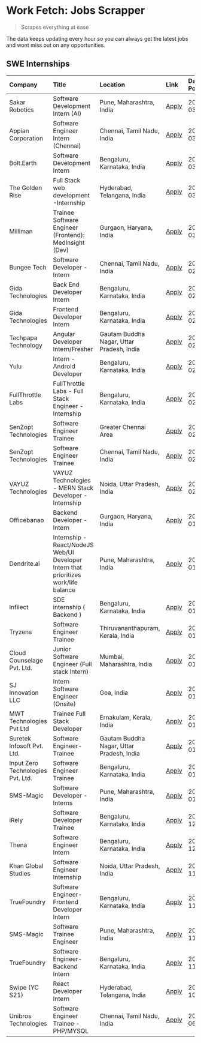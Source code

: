 # Work Fetch: Jobs Scrapper
> Scrapes everything at ease

The data keeps updating every hour so you can always get the latest jobs and wont miss out on any opportunities.

## SWE Internships
<!--START_SECTION:workfetch-->
| Company                           | Title                                                                                | Location                                  | Link                                                                                                                                                                                                                                                                                               | Date Posted   |
|:----------------------------------|:-------------------------------------------------------------------------------------|:------------------------------------------|:---------------------------------------------------------------------------------------------------------------------------------------------------------------------------------------------------------------------------------------------------------------------------------------------------|:--------------|
| Sakar Robotics                    | Software Development Intern (AI)                                                     | Pune, Maharashtra, India                  | [Apply](https://in.linkedin.com/jobs/view/software-development-intern-ai-at-sakar-robotics-3848337951?refId=fGayNw5wGBcQJX%2BOb3jVKQ%3D%3D&trackingId=Jx83jGuDtphvZGa8YzU%2Fog%3D%3D&position=10&pageNum=0&trk=public_jobs_jserp-result_search-card)                                               | 2024-03-07    |
| Appian Corporation                | Software Engineer Intern (Chennai)                                                   | Chennai, Tamil Nadu, India                | [Apply](https://in.linkedin.com/jobs/view/software-engineer-intern-chennai-at-appian-corporation-3848335036?refId=fGayNw5wGBcQJX%2BOb3jVKQ%3D%3D&trackingId=0p4AcIDUnxHmF%2BKTtAxTLg%3D%3D&position=11&pageNum=0&trk=public_jobs_jserp-result_search-card)                                         | 2024-03-07    |
| Bolt.Earth                        | Software Development Intern                                                          | Bengaluru, Karnataka, India               | [Apply](https://in.linkedin.com/jobs/view/software-development-intern-at-bolt-earth-3849437038?refId=fGayNw5wGBcQJX%2BOb3jVKQ%3D%3D&trackingId=KCB8sEWRRKLCY1kuEJpvBg%3D%3D&position=22&pageNum=0&trk=public_jobs_jserp-result_search-card)                                                        | 2024-03-07    |
| The Golden Rise                   | Full Stack web development -Internship                                               | Hyderabad, Telangana, India               | [Apply](https://in.linkedin.com/jobs/view/full-stack-web-development-internship-at-the-golden-rise-3847033236?refId=%2FQzMy8MGZGgky1hU6Gj9pA%3D%3D&trackingId=sNhUM4OI%2BKqX2iyogm9p4A%3D%3D&position=8&pageNum=1&trk=public_jobs_jserp-result_search-card)                                        | 2024-03-05    |
| Milliman                          | Trainee Software Engineer (Frontend): MedInsight (Dev)                               | Gurgaon, Haryana, India                   | [Apply](https://in.linkedin.com/jobs/view/trainee-software-engineer-frontend-medinsight-dev-at-milliman-3792874280?refId=fGayNw5wGBcQJX%2BOb3jVKQ%3D%3D&trackingId=F%2Buc6YYkMAT5tbJa0TydKw%3D%3D&position=4&pageNum=0&trk=public_jobs_jserp-result_search-card)                                   | 2024-03-01    |
| Bungee Tech                       | Software Developer - Intern                                                          | Chennai, Tamil Nadu, India                | [Apply](https://in.linkedin.com/jobs/view/software-developer-intern-at-bungee-tech-3842220746?refId=%2FQzMy8MGZGgky1hU6Gj9pA%3D%3D&trackingId=4eX83kUKbIjeZAXQfT%2FVjQ%3D%3D&position=16&pageNum=1&trk=public_jobs_jserp-result_search-card)                                                       | 2024-02-28    |
| Gida Technologies                 | Back End Developer Intern                                                            | Bengaluru, Karnataka, India               | [Apply](https://in.linkedin.com/jobs/view/back-end-developer-intern-at-gida-technologies-3836849295?refId=%2FQzMy8MGZGgky1hU6Gj9pA%3D%3D&trackingId=zcdCCXk4dkJNUVrVTFq%2Bjw%3D%3D&position=14&pageNum=1&trk=public_jobs_jserp-result_search-card)                                                 | 2024-02-23    |
| Gida Technologies                 | Frontend Developer Intern                                                            | Bengaluru, Karnataka, India               | [Apply](https://in.linkedin.com/jobs/view/frontend-developer-intern-at-gida-technologies-3836040945?refId=fGayNw5wGBcQJX%2BOb3jVKQ%3D%3D&trackingId=3%2BMc7UzsaAk2dTbWnk4kAQ%3D%3D&position=12&pageNum=0&trk=public_jobs_jserp-result_search-card)                                                 | 2024-02-21    |
| Techpapa Technology               | Angular Developer Intern/Fresher                                                     | Gautam Buddha Nagar, Uttar Pradesh, India | [Apply](https://in.linkedin.com/jobs/view/angular-developer-intern-fresher-at-techpapa-technology-3834305862?refId=%2FQzMy8MGZGgky1hU6Gj9pA%3D%3D&trackingId=H4h5t%2F3CeaCHPhhqkH2g3w%3D%3D&position=23&pageNum=1&trk=public_jobs_jserp-result_search-card)                                        | 2024-02-20    |
| Yulu                              | Intern - Android Developer                                                           | Bengaluru, Karnataka, India               | [Apply](https://in.linkedin.com/jobs/view/intern-android-developer-at-yulu-3834459982?refId=%2FQzMy8MGZGgky1hU6Gj9pA%3D%3D&trackingId=odEbucsEI6c5SGG3dfKwZQ%3D%3D&position=19&pageNum=1&trk=public_jobs_jserp-result_search-card)                                                                 | 2024-02-19    |
| FullThrottle Labs                 | FullThrottle Labs - Full Stack Engineer - Internship                                 | Bengaluru, Karnataka, India               | [Apply](https://in.linkedin.com/jobs/view/fullthrottle-labs-full-stack-engineer-internship-at-fullthrottle-labs-3829636016?refId=%2FQzMy8MGZGgky1hU6Gj9pA%3D%3D&trackingId=tcl3lOwUG44FhihDxizO2w%3D%3D&position=21&pageNum=1&trk=public_jobs_jserp-result_search-card)                            | 2024-02-17    |
| SenZopt Technologies              | Software Engineer Trainee                                                            | Greater Chennai Area                      | [Apply](https://in.linkedin.com/jobs/view/software-engineer-trainee-at-senzopt-technologies-3827688781?refId=%2FQzMy8MGZGgky1hU6Gj9pA%3D%3D&trackingId=itOndWq3lghFwOPEoYjBWQ%3D%3D&position=3&pageNum=1&trk=public_jobs_jserp-result_search-card)                                                 | 2024-02-12    |
| SenZopt Technologies              | Software Engineer Trainee                                                            | Chennai, Tamil Nadu, India                | [Apply](https://in.linkedin.com/jobs/view/software-engineer-trainee-at-senzopt-technologies-3827686880?refId=%2FQzMy8MGZGgky1hU6Gj9pA%3D%3D&trackingId=ETjV1CIlXwk0VA8V44SxiA%3D%3D&position=13&pageNum=1&trk=public_jobs_jserp-result_search-card)                                                | 2024-02-12    |
| VAYUZ Technologies                | VAYUZ Technologies - MERN Stack Developer - Internship                               | Noida, Uttar Pradesh, India               | [Apply](https://in.linkedin.com/jobs/view/vayuz-technologies-mern-stack-developer-internship-at-vayuz-technologies-3822619356?refId=%2FQzMy8MGZGgky1hU6Gj9pA%3D%3D&trackingId=Dsu1Ns3V1NPkwZhmrDEihA%3D%3D&position=24&pageNum=1&trk=public_jobs_jserp-result_search-card)                         | 2024-02-10    |
| Officebanao                       | Backend Developer - Intern                                                           | Gurgaon, Haryana, India                   | [Apply](https://in.linkedin.com/jobs/view/backend-developer-intern-at-officebanao-3814263731?refId=fGayNw5wGBcQJX%2BOb3jVKQ%3D%3D&trackingId=R9JJY0lmUO1TihGA3%2BiMhw%3D%3D&position=19&pageNum=0&trk=public_jobs_jserp-result_search-card)                                                        | 2024-01-31    |
| Dendrite.ai                       | Internship - React/NodeJS Web/UI Developer Intern that prioritizes work/life balance | Pune, Maharashtra, India                  | [Apply](https://in.linkedin.com/jobs/view/internship-react-nodejs-web-ui-developer-intern-that-prioritizes-work-life-balance-at-dendrite-ai-3818948068?refId=%2FQzMy8MGZGgky1hU6Gj9pA%3D%3D&trackingId=UG2UhuWq57tzDNxMH1qDHA%3D%3D&position=1&pageNum=1&trk=public_jobs_jserp-result_search-card) | 2024-01-31    |
| Infilect                          | SDE internship ( Backend )                                                           | Bengaluru, Karnataka, India               | [Apply](https://in.linkedin.com/jobs/view/sde-internship-backend-at-infilect-3815120558?refId=fGayNw5wGBcQJX%2BOb3jVKQ%3D%3D&trackingId=AGKrbFIX%2Fj7IKpJkhs7dEQ%3D%3D&position=20&pageNum=0&trk=public_jobs_jserp-result_search-card)                                                             | 2024-01-25    |
| Tryzens                           | Software Engineer Trainee                                                            | Thiruvananthapuram, Kerala, India         | [Apply](https://in.linkedin.com/jobs/view/software-engineer-trainee-at-tryzens-3809363491?refId=%2FQzMy8MGZGgky1hU6Gj9pA%3D%3D&trackingId=L7t7JAjUzyL9UHZSAvjKZQ%3D%3D&position=6&pageNum=1&trk=public_jobs_jserp-result_search-card)                                                              | 2024-01-18    |
| Cloud Counselage Pvt. Ltd.        | Junior Software Engineer (Full stack Intern)                                         | Mumbai, Maharashtra, India                | [Apply](https://in.linkedin.com/jobs/view/junior-software-engineer-full-stack-intern-at-cloud-counselage-pvt-ltd-3803132814?refId=fGayNw5wGBcQJX%2BOb3jVKQ%3D%3D&trackingId=4rWBH%2FtsPWPRQXhfv1cKmQ%3D%3D&position=21&pageNum=0&trk=public_jobs_jserp-result_search-card)                         | 2024-01-11    |
| SJ Innovation LLC                 | Intern Software Engineer (Onsite)                                                    | Goa, India                                | [Apply](https://in.linkedin.com/jobs/view/intern-software-engineer-onsite-at-sj-innovation-llc-3799959011?refId=%2FQzMy8MGZGgky1hU6Gj9pA%3D%3D&trackingId=6Sv4xP2oWbgCdgjzFw7B%2BQ%3D%3D&position=9&pageNum=1&trk=public_jobs_jserp-result_search-card)                                            | 2024-01-11    |
| MWT Technologies Pvt Ltd          | Trainee Full Stack Developer                                                         | Ernakulam, Kerala, India                  | [Apply](https://in.linkedin.com/jobs/view/trainee-full-stack-developer-at-mwt-technologies-pvt-ltd-3800921715?refId=fGayNw5wGBcQJX%2BOb3jVKQ%3D%3D&trackingId=QOhtnWzykQgNvMEieZt1hA%3D%3D&position=5&pageNum=0&trk=public_jobs_jserp-result_search-card)                                          | 2024-01-09    |
| Suretek Infosoft Pvt. Ltd.        | Software Engineer-Trainee                                                            | Gautam Buddha Nagar, Uttar Pradesh, India | [Apply](https://in.linkedin.com/jobs/view/software-engineer-trainee-at-suretek-infosoft-pvt-ltd-3800934643?refId=fGayNw5wGBcQJX%2BOb3jVKQ%3D%3D&trackingId=E%2Fe2HvjNVf5YR3Fi9ihFSg%3D%3D&position=17&pageNum=0&trk=public_jobs_jserp-result_search-card)                                          | 2024-01-09    |
| Input Zero Technologies Pvt. Ltd. | Software Engineer Trainee                                                            | Bengaluru, Karnataka, India               | [Apply](https://in.linkedin.com/jobs/view/software-engineer-trainee-at-input-zero-technologies-pvt-ltd-3800927643?refId=%2FQzMy8MGZGgky1hU6Gj9pA%3D%3D&trackingId=GFTjTwpscRhmoFFZNIc%2F6w%3D%3D&position=2&pageNum=1&trk=public_jobs_jserp-result_search-card)                                    | 2024-01-09    |
| SMS-Magic                         | Software Developer -Interns                                                          | Pune, Maharashtra, India                  | [Apply](https://in.linkedin.com/jobs/view/software-developer-interns-at-sms-magic-3799485343?refId=%2FQzMy8MGZGgky1hU6Gj9pA%3D%3D&trackingId=KZ%2BhXiKz52LnrYVGj4u3Dg%3D%3D&position=4&pageNum=1&trk=public_jobs_jserp-result_search-card)                                                         | 2024-01-05    |
| iRely                             | Software Developer Trainee                                                           | Bengaluru, Karnataka, India               | [Apply](https://in.linkedin.com/jobs/view/software-developer-trainee-at-irely-3801577534?refId=fGayNw5wGBcQJX%2BOb3jVKQ%3D%3D&trackingId=Vyy3lNkKcD4YjF8UbR4jOQ%3D%3D&position=9&pageNum=0&trk=public_jobs_jserp-result_search-card)                                                               | 2023-12-22    |
| Thena                             | Software Engineer Intern                                                             | Bengaluru, Karnataka, India               | [Apply](https://in.linkedin.com/jobs/view/software-engineer-intern-at-thena-3778731751?refId=fGayNw5wGBcQJX%2BOb3jVKQ%3D%3D&trackingId=8O6w2mTG3zOFzlATpBUy%2BQ%3D%3D&position=14&pageNum=0&trk=public_jobs_jserp-result_search-card)                                                              | 2023-12-05    |
| Khan Global Studies               | Software Engineer Internship                                                         | Noida, Uttar Pradesh, India               | [Apply](https://in.linkedin.com/jobs/view/software-engineer-internship-at-khan-global-studies-3766942197?refId=%2FQzMy8MGZGgky1hU6Gj9pA%3D%3D&trackingId=qWUxo4xV1cOr16eU4YB7iQ%3D%3D&position=17&pageNum=1&trk=public_jobs_jserp-result_search-card)                                              | 2023-11-27    |
| TrueFoundry                       | Software Engineer- Frontend Developer Intern                                         | Bengaluru, Karnataka, India               | [Apply](https://in.linkedin.com/jobs/view/software-engineer-frontend-developer-intern-at-truefoundry-3790095058?refId=fGayNw5wGBcQJX%2BOb3jVKQ%3D%3D&trackingId=HhrCUaq3IbfU9wXECkPPvQ%3D%3D&position=13&pageNum=0&trk=public_jobs_jserp-result_search-card)                                       | 2023-11-24    |
| SMS-Magic                         | Software Trainee Engineer                                                            | Pune, Maharashtra, India                  | [Apply](https://in.linkedin.com/jobs/view/software-trainee-engineer-at-sms-magic-3761409781?refId=fGayNw5wGBcQJX%2BOb3jVKQ%3D%3D&trackingId=ehLufRJnTvDuTXqUrPbYSQ%3D%3D&position=24&pageNum=0&trk=public_jobs_jserp-result_search-card)                                                           | 2023-11-16    |
| TrueFoundry                       | Software Engineer-Backend Intern                                                     | Bengaluru, Karnataka, India               | [Apply](https://in.linkedin.com/jobs/view/software-engineer-backend-intern-at-truefoundry-3779508170?refId=fGayNw5wGBcQJX%2BOb3jVKQ%3D%3D&trackingId=nLl6iVxT7vN9tY%2BgnHIXpg%3D%3D&position=25&pageNum=0&trk=public_jobs_jserp-result_search-card)                                                | 2023-11-10    |
| Swipe (YC S21)                    | React Developer Intern                                                               | Hyderabad, Telangana, India               | [Apply](https://in.linkedin.com/jobs/view/react-developer-intern-at-swipe-yc-s21-3737600089?refId=fGayNw5wGBcQJX%2BOb3jVKQ%3D%3D&trackingId=flZzC7JNAxBRE3MnTYkaIg%3D%3D&position=15&pageNum=0&trk=public_jobs_jserp-result_search-card)                                                           | 2023-10-13    |
| Unibros Technologies              | Software Engineer Trainee - PHP/MYSQL                                                | Chennai, Tamil Nadu, India                | [Apply](https://in.linkedin.com/jobs/view/software-engineer-trainee-php-mysql-at-unibros-technologies-3656599241?refId=%2FQzMy8MGZGgky1hU6Gj9pA%3D%3D&trackingId=qsTzSRGAYbnKsnXbGrZAeA%3D%3D&position=5&pageNum=1&trk=public_jobs_jserp-result_search-card)                                       | 2023-06-12    |
<!--END_SECTION:workfetch-->
